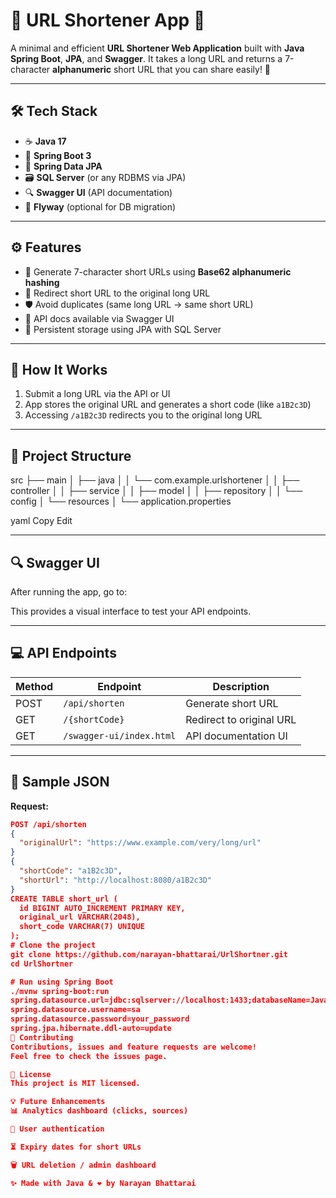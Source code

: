 # 🔗 URL Shortener App 🚀

A minimal and efficient **URL Shortener Web Application** built with **Java Spring Boot**, **JPA**, and **Swagger**. It takes a long URL and returns a 7-character **alphanumeric** short URL that you can share easily! 🧩

---

## 🛠️ Tech Stack

- ☕ **Java 17**
- 🌱 **Spring Boot 3**
- 🧬 **Spring Data JPA**
- 🗃️ **SQL Server** (or any RDBMS via JPA)
- 🔍 **Swagger UI** (API documentation)
- 🧪 **Flyway** (optional for DB migration)

---

## ⚙️ Features

- 🔗 Generate 7-character short URLs using **Base62 alphanumeric hashing**
- 🔁 Redirect short URL to the original long URL
- 🛡️ Avoid duplicates (same long URL → same short URL)
- 📖 API docs available via Swagger UI
- 💾 Persistent storage using JPA with SQL Server

---

## 🚀 How It Works

1. Submit a long URL via the API or UI
2. App stores the original URL and generates a short code (like `a1B2c3D`)
3. Accessing `/a1B2c3D` redirects you to the original long URL

---

## 📁 Project Structure
src
├── main
│ ├── java
│ │ └── com.example.urlshortener
│ │ ├── controller
│ │ ├── service
│ │ ├── model
│ │ ├── repository
│ │ └── config
│ └── resources
│ └── application.properties

yaml
Copy
Edit

---

## 🔍 Swagger UI

After running the app, go to:

This provides a visual interface to test your API endpoints.

---

## 💻 API Endpoints

| Method | Endpoint              | Description                  |
|--------|-----------------------|------------------------------|
| POST   | `/api/shorten`        | Generate short URL           |
| GET    | `/{shortCode}`        | Redirect to original URL     |
| GET    | `/swagger-ui/index.html` | API documentation UI      |

---

## 🧪 Sample JSON

**Request:**
```json
POST /api/shorten
{
  "originalUrl": "https://www.example.com/very/long/url"
}
{
  "shortCode": "a1B2c3D",
  "shortUrl": "http://localhost:8080/a1B2c3D"
}
CREATE TABLE short_url (
  id BIGINT AUTO_INCREMENT PRIMARY KEY,
  original_url VARCHAR(2048),
  short_code VARCHAR(7) UNIQUE
);
# Clone the project
git clone https://github.com/narayan-bhattarai/UrlShortner.git
cd UrlShortner

# Run using Spring Boot
./mvnw spring-boot:run
spring.datasource.url=jdbc:sqlserver://localhost:1433;databaseName=JavaDemo
spring.datasource.username=sa
spring.datasource.password=your_password
spring.jpa.hibernate.ddl-auto=update
🤝 Contributing
Contributions, issues and feature requests are welcome!
Feel free to check the issues page.

📜 License
This project is MIT licensed.

💡 Future Enhancements
📊 Analytics dashboard (clicks, sources)

🔐 User authentication

⏳ Expiry dates for short URLs

🗑️ URL deletion / admin dashboard

✨ Made with Java & ❤️ by Narayan Bhattarai

